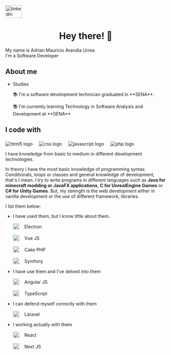 <div align="left">
  <a href="https://www.linkedin.com/in/adrian-yasno/" target="_blank">
    <img src="https://raw.githubusercontent.com/maurodesouza/profile-readme-generator/master/src/assets/icons/social/linkedin/default.svg" width="52" height="40" alt="linkedin logo"  />
  </a>
</div>

### <h1 align="center">Hey there! 👋</h1>

<p align="left">My name is Adrian Mauricio Arandia Urrea<br>I'm a Software Developer</p>

### <h2 align="left">About me</h2>
- Studies 
  <p align="left">📚 I'm a software development technician graduated in **SENA**.</p>
  <p align="left">📚 I'm currently learning Technology in Software Analysis and Development at **SENA**</p>

### <h2 align="left">I code with</h2>

###

<div align="left">
  <img src="https://img.shields.io/badge/HTML-E34F26?logo=html5&logoColor=white&style=for-the-badge" alt="html5 logo"  />
  <img width="12" />
  <img src="https://img.shields.io/badge/CSS-1572B6?logo=css3&logoColor=white&style=for-the-badge" alt="css logo"  />
  <img width="12" />
  <img src="https://img.shields.io/badge/JavaScript-F7DF1E?logo=javascript&logoColor=black&style=for-the-badge" alt="javascript logo"  />
  <img width="12" />
  <img src="https://img.shields.io/badge/PHP-777BB4?logo=php&logoColor=black&style=for-the-badge" alt="php logo"  />
</div>

I have knowledge from basic to medium in different development technologies.

In theory i have the most basic knowledge of programming syntax. Conditionals, loops or classes and general knowledge of development, that's I mean. 
I try to write programs in different languages such as **Java for minecraft modding or JavaFX applications**, **C for UnrealEngine Games** or **C# for Unity Games**. 
But, my strength is the web development either in vanilla development or the use of different framework, libraries.

I list them below:

 - I have used them, but I know little about them.

    <div align="left" style="display: flex; flex-direction: column; gap: 1rem">
      <div style="display: flex; gap: 1rem; align-items: center">
        <img src="https://cdn.jsdelivr.net/gh/devicons/devicon/icons/electron/electron-original.svg" height="20" alt="electron logo"  /> <span>Electron</span>
      </div>
      <div style="display: flex; gap: 1rem; align-items: center">
        <img src="https://cdn.jsdelivr.net/gh/devicons/devicon/icons/vuejs/vuejs-original.svg" height="20" alt="vuejs logo"  /> <span>Vue JS</span>
      </div>
      <div style="display: flex; gap: 1rem; align-items: center">
        <img src="https://cdn.jsdelivr.net/gh/devicons/devicon/icons/cakephp/cakephp-original.svg" height="20" alt="cakephp logo"  /> <span>Cake PHP</span>
      </div>
      <div style="display: flex; gap: 1rem; align-items: center">
        <img src="https://cdn.jsdelivr.net/gh/devicons/devicon/icons/symfony/symfony-original.svg" height="20" alt="symfony logo"  /> <span>Symfony</span>
      </div>
    </div>
  - I have use them and I've delved into them

    <div align="left" style="display: flex; flex-direction: column; gap: 1rem">
      <div style="display: flex; gap: 1rem; align-items: center">
        <img src="https://cdn.jsdelivr.net/gh/devicons/devicon/icons/angularjs/angularjs-original.svg" height="20" alt="angularjs logo"  /> <span>Angular JS</span>
      </div>
      <div style="display: flex; gap: 1rem; align-items: center">
        <img src="https://cdn.jsdelivr.net/gh/devicons/devicon/icons/typescript/typescript-original.svg" height="20" alt="typescript logo"  /> <span>TypeScript</span>
      </div>
    </div>
  - I can defend myself correctly with them

    <div align="left" style="display: flex; flex-direction: column; gap: 1rem">
      <div style="display: flex; gap: 1rem; align-items: center">
        <img src="https://cdn.jsdelivr.net/gh/devicons/devicon/icons/laravel/laravel-plain.svg" height="20" alt="laravel logo"  /> <span>Laravel</span>
      </div>
    </div>
  - I working actually with them

    <div align="left" style="display: flex; flex-direction: column; gap: 1rem">
      <div style="display: flex; gap: 1rem; align-items: center">
        <img src="https://cdn.jsdelivr.net/gh/devicons/devicon/icons/react/react-original.svg" height="20" alt="react logo"  /> <span>React</span>
      </div>
      <div style="display: flex; gap: 1rem; align-items: center">
        <img src="https://cdn.jsdelivr.net/gh/devicons/devicon/icons/nextjs/nextjs-original.svg" height="20" alt="nextjs logo"  /> <span>Next JS</span>
      </div>
    </div>

###
